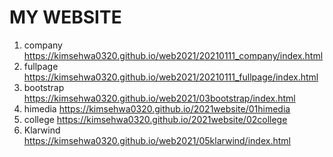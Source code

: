 # MY WEBSITE
1. company https://kimsehwa0320.github.io/web2021/20210111_company/index.html
2. fullpage https://kimsehwa0320.github.io/web2021/20210111_fullpage/index.html
3. bootstrap https://kimsehwa0320.github.io/web2021/03bootstrap/index.html
4. himedia https://kimsehwa0320.github.io/2021website/01himedia
5. college https://kimsehwa0320.github.io/2021website/02college
6. Klarwind  https://kimsehwa0320.github.io/web2021/05klarwind/index.html


